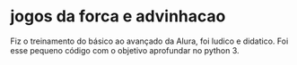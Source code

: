 # jogos da forca e advinhacao
Fiz o treinamento do básico ao avançado da Alura, foi ludico e didatico.
Foi esse pequeno código com o objetivo aprofundar no python 3.
